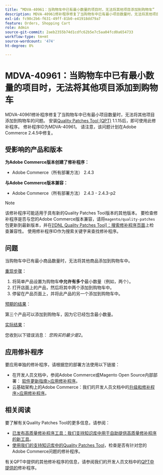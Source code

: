 ```yaml
---
title: “MDVA-40961：当购物车中已有最小数量的项目时，无法将其他项目添加到购物车”
description: MDVA-40961修补程序修复了当购物车中已有最小项目数量时，无法将其他项目添加到购物车的问题。 安装[Quality Patches Tool (QPT)](/help/announcements/adobe-commerce-announcements/magento-quality-patches-released-new-tool-to-self-serve-quality-patches.md) 1.1.15后，即可使用此修补程序。 修补程序ID为MDVA-40961。 请注意，该问题计划在Adobe Commerce 2.4.5中修复。
exl-id: fc90c2b6-f631-49ff-81b0-e41918dd79a7
feature: Orders, Shopping Cart
role: Admin
source-git-commit: 2aeb2355b74d1cdfc62b5e7c5aa04fcd0a654733
workflow-type: tm+mt
source-wordcount: '474'
ht-degree: 0%

---
```


# MDVA-40961：当购物车中已有最小数量的项目时，无法将其他项目添加到购物车

MDVA-40961修补程序修复了当购物车中已有最小项目数量时，无法将其他项目添加到购物车的问题。 安装[Quality Patches Tool (QPT)](/help/announcements/adobe-commerce-announcements/magento-quality-patches-released-new-tool-to-self-serve-quality-patches.md) 1.1.15后，即可使用此修补程序。 修补程序ID为MDVA-40961。 请注意，该问题计划在Adobe Commerce 2.4.5中修复。

## 受影响的产品和版本

**为Adobe Commerce版本创建了修补程序：**

* Adobe Commerce（所有部署方法） 2.4.3

**与Adobe Commerce版本兼容：**

* Adobe Commerce（所有部署方法） 2.4.3 - 2.4.3-p2

>[!NOTE]
>
>该修补程序可能适用于具有新的Quality Patches Tool版本的其他版本。 要检查修补程序是否与您的Adobe Commerce版本兼容，请将`magento/quality-patches`包更新到最新版本，并在[[!DNL Quality Patches Tool]：搜索修补程序页面](https://experienceleague.adobe.com/tools/commerce-quality-patches/index.html)上检查兼容性。 使用修补程序ID作为搜索关键字来查找修补程序。

## 问题

当购物车中已有最小商品数量时，无法将其他商品添加到购物车中。

<u>重现步骤</u>：

1. 将简单产品设置为购物车&#x200B;**中允许有多个**&#x200B;最小数量（例如，两个）。
1. 打开店面上的产品，然后将其中两个添加到购物车中。
1. 停留在产品页面上，并将此产品的另一个添加到购物车中。

<u>预期的结果</u>：

第三个产品可以添加到购物车，因为它已经包含最小数量。

<u>实际结果</u>：

您收到以下错误消息： *您购买的最少是2*。

## 应用修补程序

要应用单独的修补程序，请根据您的部署方法使用以下链接：

* 在开发人员文档中，参阅Adobe Commerce或Magento Open Source内部部署： [软件更新指南>应用修补程序](https://experienceleague.adobe.com/en/docs/commerce-operations/tools/quality-patches-tool/usage)。
* 云基础架构上的Adobe Commerce：我们的开发人员文档中的[升级和修补程序>应用修补程序](https://experienceleague.adobe.com/en/docs/commerce-cloud-service/user-guide/develop/upgrade/apply-patches)。

## 相关阅读

要了解有关Quality Patches Tool的更多信息，请参阅：

* [已发布高质量修补程序工具：我们支持知识库中用于自助提供高质量修补程序的新工具](/help/announcements/adobe-commerce-announcements/magento-quality-patches-released-new-tool-to-self-serve-quality-patches.md)。
* [使用我们的支持知识库中的Quality Patches Tool](/help/support-tools/patches-available-in-qpt-tool/check-patch-for-magento-issue-with-magento-quality-patches.md)，检查是否有针对您的Adobe Commerce问题的修补程序。

有关QPT中提供的其他修补程序的信息，请参阅我们的开发人员文档中的[QPT中提供的](https://experienceleague.adobe.com/tools/commerce-quality-patches/index.html)修补程序。
